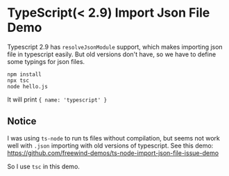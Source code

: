 TypeScript(< 2.9) Import Json File Demo
=======================================

Typescript 2.9 has `resolveJsonModule` support, which makes importing json file in typescript easily.
But old versions don't have, so we have to define some typings for json files.

```
npm install
npx tsc
node hello.js
```

It will print `{ name: 'typescript' }`

Notice
------

I was using `ts-node` to run ts files without compilation, but seems not work well with `.json` importing with old versions of typescript.
See this demo: https://github.com/freewind-demos/ts-node-import-json-file-issue-demo

So I use `tsc` in this demo.

